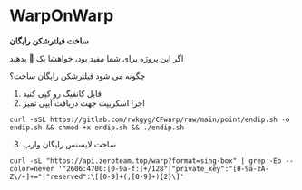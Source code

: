 # WarpOnWarp
**ساخت فیلترشکن رایگان**

اگر این پروژه برای شما مفید بود، خواهشا یک 🌟 بدهید

چگونه می شود فیلترشکن رایگان ساخت؟
1. فایل کانفیگ رو کپی کنید
2. اجرا اسکریپت جهت دریافت آیپی تمیز

```
curl -sSL https://gitlab.com/rwkgyg/CFwarp/raw/main/point/endip.sh -o endip.sh && chmod +x endip.sh && ./endip.sh
```
3. ساخت لایسنس رایگان وارپ
```
curl -sL "https://api.zeroteam.top/warp?format=sing-box" | grep -Eo --color=never '"2606:4700:[0-9a-f:]+/128"|"private_key":"[0-9a-zA-Z\/+]+="|"reserved":\[[0-9]+(,[0-9]+){2}\]'
```
